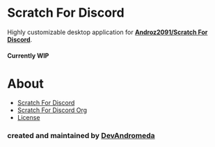 # Scratch For Discord

Highly customizable desktop application for **[Androz2091/Scratch For Discord](https://github.com/Androz2091/scratch-for-discord)**.

#### Currently WIP

# About

* [Scratch For Discord](https://github.com/Androz2091/scratch-for-discord)
* [Scratch For Discord Org](https://github.com/scratch-for-discord)
* [License](https://github.com/DevAndromeda/scratch-for-discord/blob/main/LICENSE.md)

### created and maintained by [DevAndromeda](https://github.com/DevAndromeda)
